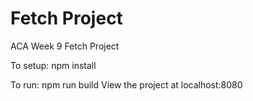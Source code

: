 # Fetch Project
ACA Week 9 Fetch Project

To setup: npm install

To run: npm run build
View the project at localhost:8080
